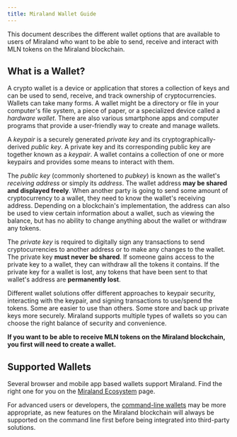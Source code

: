 ```yaml
---
title: Miraland Wallet Guide
---
```


This document describes the different wallet options that are available to users
of Miraland who want to be able to send, receive and interact with
MLN tokens on the Miraland blockchain.

## What is a Wallet?

A crypto wallet is a device or application that stores a collection of keys and
can be used to send, receive,
and track ownership of cryptocurrencies. Wallets can take many forms.
A wallet might be a directory or file in your computer's file system,
a piece of paper, or a specialized device called a _hardware wallet_.
There are also various smartphone apps and computer programs
that provide a user-friendly way to create and manage wallets.

A _keypair_ is a securely generated _private key_ and its
cryptographically-derived _public key_. A private key and its corresponding
public key are together known as a _keypair_.
A wallet contains a collection of one or more keypairs and provides some means
to interact with them.

The _public key_ (commonly shortened to _pubkey_) is known as the wallet's
_receiving address_ or simply its _address_. The wallet address **may be shared
and displayed freely**. When another party is going to send some amount of
cryptocurrency to a wallet, they need to know the wallet's receiving address.
Depending on a blockchain's implementation, the address can also be used to view
certain information about a wallet, such as viewing the balance,
but has no ability to change anything about the wallet or withdraw any tokens.

The _private key_ is required to digitally sign any transactions to send
cryptocurrencies to another address or to make any changes to the wallet.
The private key **must never be shared**. If someone gains access to the
private key to a wallet, they can withdraw all the tokens it contains.
If the private key for a wallet is lost, any tokens that have been sent
to that wallet's address are **permanently lost**.

Different wallet solutions offer different approaches to keypair security,
interacting with the keypair, and signing transactions to use/spend the tokens.
Some are easier to use than others.
Some store and back up private keys more securely.
Miraland supports multiple types of wallets so you can choose the right balance
of security and convenience.

**If you want to be able to receive MLN tokens on the Miraland blockchain,
you first will need to create a wallet.**

## Supported Wallets

Several browser and mobile app based wallets support Miraland. Find the right one
for you on the [Miraland Ecosystem](https://miraland.top/ecosystem/explore?categories=wallet)
page.

For advanced users or developers, the [command-line wallets](wallet-guide/cli.md)
may be more appropriate, as new features on the Miraland blockchain will always be
supported on the command line first before being integrated into third-party
solutions.
